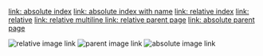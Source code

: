 [link: absolute index](/)
[link: absolute index with name](/index)
[link: relative index](../)
[link: relative](../subfolder/subpage.md)
[link: relative multiline
](../subfolder/subpage.md)
[link: relative parent page](../test)
[link: absolute parent page](/test)

![relative image link](_images/image.png)
![parent image link](../_images/image.png)
![absolute image link](/_images/image.png)

